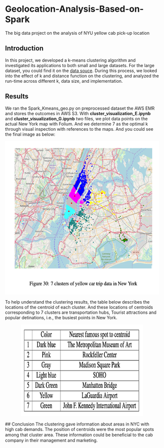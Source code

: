# Geolocation-Analysis-Based-on-Spark
The big data project on the analysis of NYU yellow cab pick-up location
## Introduction
In this project, we developed a k-means clustering algorithm and investigated its applications to both small and large datasets. For the large dataset, you could find it on the [data souce](https://www.kaggle.com/asrsaiteja/aaic-yellowtaxi-demand-prediction). During this process, we looked into the effect of k and distance function on the clustering, and analyzed the run-time across different k, data size, and implementation.
## Results 
We ran the Spark_Kmeans_geo.py on preprocessed dataset the AWS EMR and stores the outcomes in AWS S3. With **cluster_visualization_E.ipynb** and **cluster_visualization_G.ipynb** two files, we plot data points on the actual New York map with Folium. And we determine 7 as the optimal k through visual inspection with references to the maps. And you could see the final image as below:  
<p align="center">
  <img width="600" height="500" src="https://github.com/HzzzYJane/Geolocation-Analysis-Based-on-Spark/blob/master/image/7%20clusters.png">
</p>
To help understand the clustering results, the table below describes the locations of the centroid of each cluster. And these locations of centroids corresponding to 7 clusters are transportation hubs, Tourist attractions and popular detinations, i.e.,  the busiest points in New York.
<p align="center">
  <img width="400" height="300" src="https://github.com/HzzzYJane/Geolocation-Analysis-Based-on-Spark/blob/master/image/7%20cluster%20centroids.png">
</p>
## Conclusion  
The clustering gave information about areas in NYC with high cab demands. The position of centroids were the most popular spots among that cluster area. These information could be beneﬁcial to the cab company in their management and marketing.




